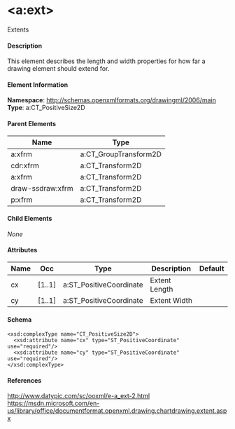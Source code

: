 # &lt;a:ext&gt;

Extents

#### Description

This element describes the length and width properties for how far a drawing element should extend for.

#### Element Information

**Namespace**: http://schemas.openxmlformats.org/drawingml/2006/main
**Type**: a:CT_PositiveSize2D

#### Parent Elements

Name             | Type
---------------- | ----------------------------------
a:xfrm           | a:CT_GroupTransform2D
cdr:xfrm         | a:CT_Transform2D
a:xfrm           | a:CT_Transform2D
draw-ssdraw:xfrm | a:CT_Transform2D
p:xfrm           | a:CT_Transform2D

#### Child Elements

*None*

#### Attributes

Name   | Occ    | Type                    | Description   | Default
------ | ------ | ----------------------- | ------------- | -------
cx     | [1..1] | a:ST_PositiveCoordinate | Extent Length | 
cy     | [1..1] | a:ST_PositiveCoordinate | Extent Width  | 

#### Schema

```
<xsd:complexType name="CT_PositiveSize2D">
  <xsd:attribute name="cx" type="ST_PositiveCoordinate" use="required"/>
  <xsd:attribute name="cy" type="ST_PositiveCoordinate" use="required"/>
</xsd:complexType>
```

#### References

http://www.datypic.com/sc/ooxml/e-a_ext-2.html
https://msdn.microsoft.com/en-us/library/office/documentformat.openxml.drawing.chartdrawing.extent.aspx
